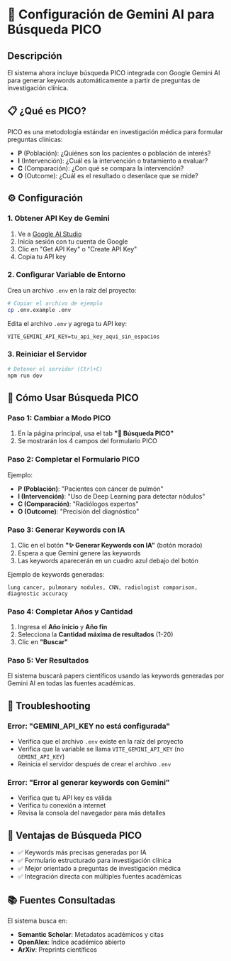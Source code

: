 # 🚀 Configuración de Gemini AI para Búsqueda PICO

## Descripción

El sistema ahora incluye búsqueda PICO integrada con Google Gemini AI para generar keywords automáticamente a partir de preguntas de investigación clínica.

## 📋 ¿Qué es PICO?

PICO es una metodología estándar en investigación médica para formular preguntas clínicas:

- **P** (Población): ¿Quiénes son los pacientes o población de interés?
- **I** (Intervención): ¿Cuál es la intervención o tratamiento a evaluar?
- **C** (Comparación): ¿Con qué se compara la intervención?
- **O** (Outcome): ¿Cuál es el resultado o desenlace que se mide?

## ⚙️ Configuración

### 1. Obtener API Key de Gemini

1. Ve a [Google AI Studio](https://aistudio.google.com/app/apikey)
2. Inicia sesión con tu cuenta de Google
3. Clic en "Get API Key" o "Create API Key"
4. Copia tu API key

### 2. Configurar Variable de Entorno

Crea un archivo `.env` en la raíz del proyecto:

```bash
# Copiar el archivo de ejemplo
cp .env.example .env
```

Edita el archivo `.env` y agrega tu API key:

```env
VITE_GEMINI_API_KEY=tu_api_key_aqui_sin_espacios
```

### 3. Reiniciar el Servidor

```bash
# Detener el servidor (Ctrl+C)
npm run dev
```

## 📝 Cómo Usar Búsqueda PICO

### Paso 1: Cambiar a Modo PICO
1. En la página principal, usa el tab **"🧬 Búsqueda PICO"**
2. Se mostrarán los 4 campos del formulario PICO

### Paso 2: Completar el Formulario PICO

Ejemplo:
- **P (Población)**: "Pacientes con cáncer de pulmón"
- **I (Intervención)**: "Uso de Deep Learning para detectar nódulos"
- **C (Comparación)**: "Radiólogos expertos"
- **O (Outcome)**: "Precisión del diagnóstico"

### Paso 3: Generar Keywords con IA

1. Clic en el botón **"✨ Generar Keywords con IA"** (botón morado)
2. Espera a que Gemini genere las keywords
3. Las keywords aparecerán en un cuadro azul debajo del botón

Ejemplo de keywords generadas:
```
lung cancer, pulmonary nodules, CNN, radiologist comparison, diagnostic accuracy
```

### Paso 4: Completar Años y Cantidad

1. Ingresa el **Año inicio** y **Año fin**
2. Selecciona la **Cantidad máxima de resultados** (1-20)
3. Clic en **"Buscar"**

### Paso 5: Ver Resultados

El sistema buscará papers científicos usando las keywords generadas por Gemini AI en todas las fuentes académicas.

## 🔧 Troubleshooting

### Error: "GEMINI_API_KEY no está configurada"
- Verifica que el archivo `.env` existe en la raíz del proyecto
- Verifica que la variable se llama `VITE_GEMINI_API_KEY` (no `GEMINI_API_KEY`)
- Reinicia el servidor después de crear el archivo `.env`

### Error: "Error al generar keywords con Gemini"
- Verifica que tu API key es válida
- Verifica tu conexión a internet
- Revisa la consola del navegador para más detalles

## 🎯 Ventajas de Búsqueda PICO

- ✅ Keywords más precisas generadas por IA
- ✅ Formulario estructurado para investigación clínica
- ✅ Mejor orientado a preguntas de investigación médica
- ✅ Integración directa con múltiples fuentes académicas

## 📚 Fuentes Consultadas

El sistema busca en:
- **Semantic Scholar**: Metadatos académicos y citas
- **OpenAlex**: Índice académico abierto
- **ArXiv**: Preprints científicos

